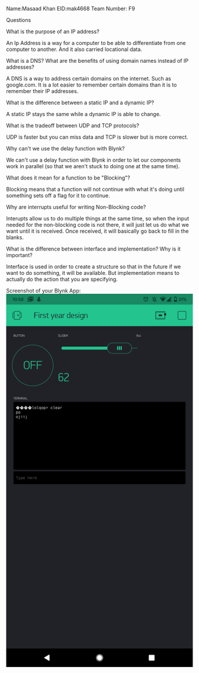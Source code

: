 Name:Masaad Khan 
EID:mak4668
Team Number: F9

Questions 

What is the purpose of an IP address? 

An Ip Address is a way for a computer to be able to differentiate from one computer to another. And it also carried locational data. 

What is a DNS? What are the benefits of using domain names instead of IP addresses?

A DNS is a way to address certain domains on the internet. Such as google.com. It is a lot easier to remember certain domains than it is to remember their IP addresses. 

What is the difference between a static IP and a dynamic IP? 

A static IP stays the same while a dynamic IP is able to change. 

What is the tradeoff between UDP and TCP protocols?

UDP is faster but you can miss data and TCP is slower but is more correct.

Why can't we use the delay function with Blynk? 

We can't use a delay function with Blynk in order to let our components work in parallel (so that we aren't stuck to doing one at the same time). 

What does it mean for a function to be "Blocking"? 

Blocking means that a function will not continue with what it's doing until something sets off a flag for it to continue. 

Why are interrupts useful for writing Non-Blocking code? 

Interupts allow us to do multiple things at the same time, so when the input needed for the non-blocking code is not there, it will just let us do what we want until it is received. Once received, it will basically go back to fill in the blanks. 

What is the difference between interface and implementation? Why is it important? 

Interface is used in order to create a structure so that in the future if we want to do something, it will be available. But implementation means to actually do the action that you are specifying. 

Screenshot of your Blynk App: 
![your image here->](img/fydelab.png)
